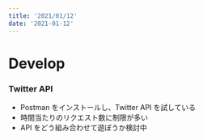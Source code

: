 ```yaml
---
title: '2021/01/12'
date: '2021-01-12'
---
```


# Develop
### Twitter API
- Postman をインストールし、Twitter API を試している
- 時間当たりのリクエスト数に制限が多い
- API をどう組み合わせて遊ぼうか検討中